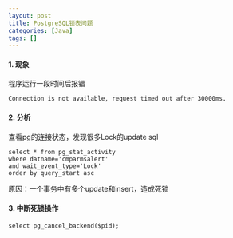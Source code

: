 ```yaml
---
layout: post
title: PostgreSQL锁表问题
categories: [Java]
tags: []
---
```


> 

#### 1. 现象

程序运行一段时间后报错

```
Connection is not available, request timed out after 30000ms.
```

#### 2. 分析

查看pg的连接状态，发现很多Lock的update sql

```
select * from pg_stat_activity
where datname='cmparmsalert'
and wait_event_type='Lock'
order by query_start asc
```

原因：一个事务中有多个update和insert，造成死锁

#### 3. 中断死锁操作

```
select pg_cancel_backend($pid);
```